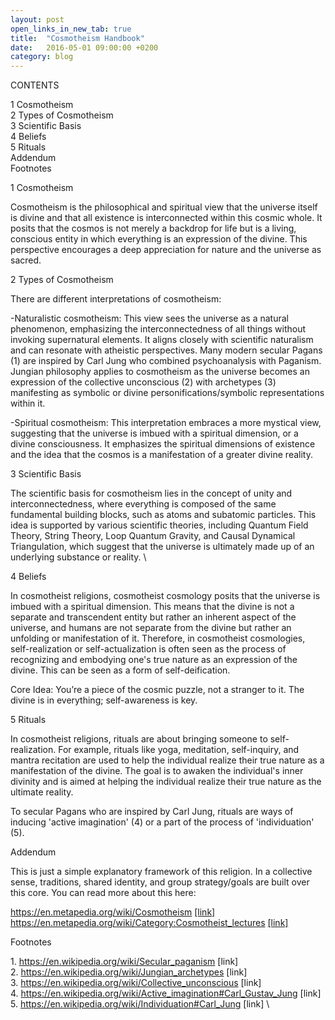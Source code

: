 ```yaml
---
layout: post
open_links_in_new_tab: true
title:  "Cosmotheism Handbook"
date:   2016-05-01 09:00:00 +0200
category: blog
---
```

CONTENTS

1 Cosmotheism\
2 Types of Cosmotheism \
3 Scientific Basis \
4 Beliefs \
5 Rituals\
Addendum\
Footnotes

1 Cosmotheism

Cosmotheism is the philosophical and spiritual view that the universe itself is divine and that all existence is interconnected within this cosmic whole. It posits that the cosmos is not merely a backdrop for life but is a living, conscious entity in which everything is an expression of the divine. This perspective encourages a deep appreciation for nature and the universe as sacred.

2 Types of Cosmotheism

There are different interpretations of cosmotheism:

-Naturalistic cosmotheism: This view sees the universe as a natural phenomenon, emphasizing the interconnectedness of all things without invoking supernatural elements. It aligns closely with scientific naturalism and can resonate with atheistic perspectives. Many modern secular Pagans (1) are inspired by Carl Jung who combined psychoanalysis with Paganism. Jungian philosophy applies to cosmotheism as the universe becomes an expression of the collective unconscious (2) with archetypes (3) manifesting as symbolic or divine personifications/symbolic representations within it.
  
-Spiritual cosmotheism: This interpretation embraces a more mystical view, suggesting that the universe is imbued with a spiritual dimension, or a divine consciousness. It emphasizes the spiritual dimensions of existence and the idea that the cosmos is a manifestation of a greater divine reality.

3 Scientific Basis

The scientific basis for cosmotheism lies in the concept of unity and interconnectedness, where everything is composed of the same fundamental building blocks, such as atoms and subatomic particles. This idea is supported by various scientific theories, including Quantum Field Theory, String Theory, Loop Quantum Gravity, and Causal Dynamical Triangulation, which suggest that the universe is ultimately made up of an underlying substance or reality. \

4 Beliefs

In cosmotheist religions, cosmotheist cosmology posits that the universe is imbued with a spiritual dimension. This means that the divine is not a separate and transcendent entity but rather an inherent aspect of the universe, and humans are not separate from the divine but rather an unfolding or manifestation of it. Therefore, in cosmotheist cosmologies, self-realization or self-actualization is often seen as the process of recognizing and embodying one's true nature as an expression of the divine. This can be seen as a form of self-deification.

Core Idea: You’re a piece of the cosmic puzzle, not a stranger to it. The divine is in everything; self-awareness is key.  

5 Rituals

In cosmotheist religions, rituals are about bringing someone to self-realization. For example, rituals like yoga, meditation, self-inquiry, and mantra recitation are used to help the individual realize their true nature as a manifestation of the divine. The goal is to awaken the individual's inner divinity and is aimed at helping the individual realize their true nature as the ultimate reality.

To secular Pagans who are inspired by Carl Jung, rituals are ways of inducing 'active imagination' (4) or a part of the process of 'individuation' (5).

Addendum

This is just a simple explanatory framework of this religion. In a collective sense, traditions, shared identity, and group strategy/goals are built over this core. You can read more about this here:

https://en.metapedia.org/wiki/Cosmotheism <a href="https://en.metapedia.org/wiki/Cosmotheism" target="_blank">[link]</a> \
https://en.metapedia.org/wiki/Category:Cosmotheist_lectures <a href="https://en.metapedia.org/wiki/Category:Cosmotheist_lectures" target="_blank">[link]</a>

Footnotes

1\. https://en.wikipedia.org/wiki/Secular_paganism [link] \
2\. https://en.wikipedia.org/wiki/Jungian_archetypes [link] \
3\. https://en.wikipedia.org/wiki/Collective_unconscious [link] \
4\. https://en.wikipedia.org/wiki/Active_imagination#Carl_Gustav_Jung [link] \
5\. https://en.wikipedia.org/wiki/Individuation#Carl_Jung [link] \
